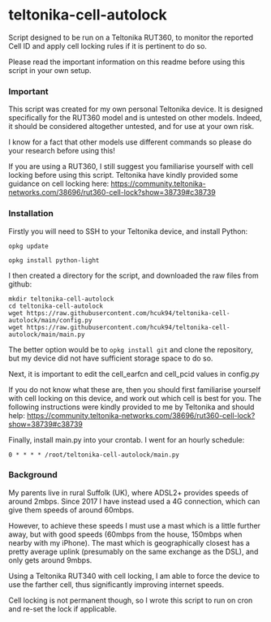 # teltonika-cell-autolock

Script designed to be run on a Teltonika RUT360, to monitor the reported Cell ID and apply cell locking rules if it is pertinent to do so.

Please read the important information on this readme before using this script in your own setup.

### Important
This script was created for my own personal Teltonika device.
It is designed specifically for the RUT360 model and is untested on other models. Indeed, it should be considered altogether untested, and for use at your own risk.

I know for a fact that other models use different commands so please do your research before using this!

If you are using a RUT360, I still suggest you familiarise yourself with cell locking before using this script. Teltonika have kindly provided some guidance on cell locking here: https://community.teltonika-networks.com/38696/rut360-cell-lock?show=38739#c38739

### Installation
Firstly you will need to SSH to your Teltonika device, and install Python:

`opkg update`

`opkg install python-light`

I then created a directory for the script, and downloaded the raw files from github:
````
mkdir teltonika-cell-autolock
cd teltonika-cell-autolock
wget https://raw.githubusercontent.com/hcuk94/teltonika-cell-autolock/main/config.py
wget https://raw.githubusercontent.com/hcuk94/teltonika-cell-autolock/main/main.py
````

The better option would be to `opkg install git` and clone the repository, but my device did not have sufficient storage space to do so.

Next, it is important to edit the cell_earfcn and cell_pcid values in config.py

If you do not know what these are, then you should first familiarise yourself with cell locking on this device, and work out which cell is best for you.
The following instructions were kindly provided to me by Teltonika and should help:
https://community.teltonika-networks.com/38696/rut360-cell-lock?show=38739#c38739

Finally, install main.py into your crontab. I went for an hourly schedule:

`0 * * * * /root/teltonika-cell-autolock/main.py`

### Background
My parents live in rural Suffolk (UK), where ADSL2+ provides speeds of around 2mbps. Since 2017 I have instead used a 4G connection, which can give them speeds of around 60mbps.

However, to achieve these speeds I must use a mast which is a little further away, but with good speeds (60mbps from the house, 150mbps when nearby with my iPhone). 
The mast which is geographically closest has a pretty average uplink (presumably on the same exchange as the DSL), and only gets around 9mbps.

Using a Teltonika RUT340 with cell locking, I am able to force the device to use the farther cell, thus significantly improving internet speeds.

Cell locking is not permanent though, so I wrote this script to run on cron and re-set the lock if applicable.

